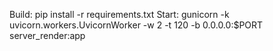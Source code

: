 Build: pip install -r requirements.txt
Start: gunicorn -k uvicorn.workers.UvicornWorker -w 2 -t 120 -b 0.0.0.0:$PORT server_render:app
